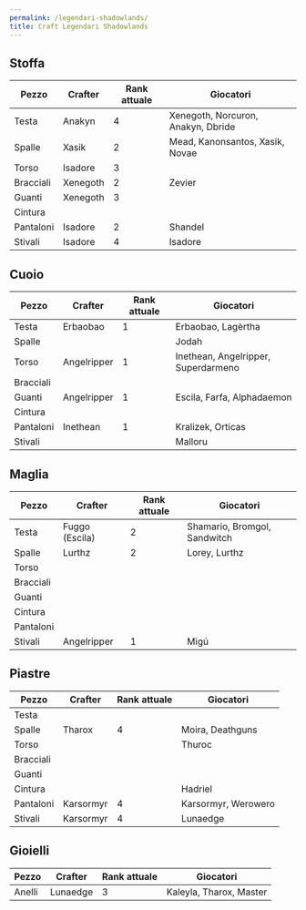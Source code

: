 ```yaml
---
permalink: /legendari-shadowlands/
title: Craft Legendari Shadowlands
---
```


## Stoffa

|Pezzo|Crafter|Rank attuale|Giocatori|
|-|-|-|-|
|Testa|Anakyn|4|Xenegoth, Norcuron, Anakyn, Dbride|
|Spalle|Xasik|2|Mead, Kanonsantos, Xasik, Novae|
|Torso|Isadore|3||
|Bracciali|Xenegoth|2|Zevier|
|Guanti|Xenegoth|3|
|Cintura|||
|Pantaloni|Isadore|2|Shandel|
|Stivali|Isadore|4|Isadore|

## Cuoio

|Pezzo|Crafter|Rank attuale|Giocatori|
|-|-|-|-|
|Testa|Erbaobao|1|Erbaobao, Lagèrtha|
|Spalle|||Jodah
|Torso|Angelripper|1|Inethean, Angelripper, Superdarmeno|
|Bracciali|||
|Guanti|Angelripper|1|Escila, Farfa, Alphadaemon|
|Cintura|||
|Pantaloni|Inethean|1|Kralizek, Orticas|
|Stivali|||Malloru

## Maglia

|Pezzo|Crafter|Rank attuale|Giocatori|
|-|-|-|-|
|Testa|Fuggo (Escila)|2|Shamario, Bromgol, Sandwitch|
|Spalle|Lurthz|2|Lorey, Lurthz|
|Torso|||
|Bracciali|||
|Guanti|||
|Cintura|||
|Pantaloni|||
|Stivali|Angelripper|1|Migú

## Piastre

|Pezzo|Crafter|Rank attuale|Giocatori|
|-|-|-|-|
|Testa|||
|Spalle|Tharox|4|Moira, Deathguns|
|Torso|||Thuroc|
|Bracciali|||
|Guanti|||
|Cintura|||Hadriel|
|Pantaloni|Karsormyr|4|Karsormyr, Werowero|
|Stivali|Karsormyr|4|Lunaedge|

## Gioielli

|Pezzo|Crafter|Rank attuale|Giocatori|
|-|-|-|-|
|Anelli|Lunaedge|3|Kaleyla, Tharox, Master|
